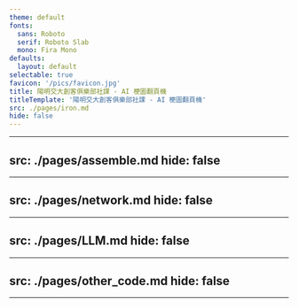 ```yaml
---
theme: default
fonts:
  sans: Roboto
  serif: Roboto Slab
  mono: Fira Mono
defaults:
  layout: default
selectable: true
favicon: '/pics/favicon.jpg'
title: 陽明交大創客俱樂部社課 - AI 梗圖翻頁機
titleTemplate: '陽明交大創客俱樂部社課 - AI 梗圖翻頁機'
src: ./pages/iron.md
hide: false
---
```


---
src: ./pages/assemble.md
hide: false
---

---
src: ./pages/network.md
hide: false
---

---
src: ./pages/LLM.md
hide: false
---

---
src: ./pages/other_code.md
hide: false
---

---